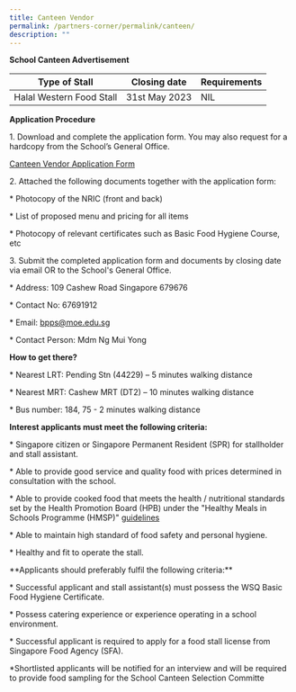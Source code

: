 ```yaml
---
title: Canteen Vendor
permalink: /partners-corner/permalink/canteen/
description: ""
---
```

**School Canteen Advertisement**



| Type of Stall | Closing date | Requirements|
| -------- | -------- | -------- |
| Halal Western Food Stall    | 31st May 2023    | NIL     |

**Application Procedure**


1\. Download and complete the application form. You may also request for a hardcopy from the School’s General Office.



[Canteen Vendor Application Form](/files/canteen%20stall%20application%20formbf71.pdf)

2\. Attached the following documents together with the application form:

\* Photocopy of the NRIC (front and back)

\* List of proposed menu and pricing for all items

\* Photocopy of relevant certificates such as Basic Food Hygiene Course, etc

3\. Submit the completed application form and documents by closing date via email OR to the School's General Office.

\* Address: 109 Cashew Road Singapore 679676

\* Contact No: 67691912

\* Email: bpps@moe.edu.sg

\* Contact Person: Mdm Ng Mui Yong

**How to get there?**

\* Nearest LRT: Pending Stn (44229) – 5 minutes walking distance

\* Nearest MRT: Cashew MRT (DT2) – 10 minutes walking distance

\* Bus number: 184, 75 - 2 minutes walking distance

**Interest applicants must meet the following criteria:**

\* Singapore citizen or Singapore Permanent Resident (SPR) for stallholder and stall assistant.

\* Able to provide good service and quality food with prices determined in consultation with the school.

\* Able to provide cooked food that meets the health / nutritional standards set by the Health Promotion Board (HPB) under the "Healthy Meals in Schools Programme (HMSP)" [guidelines](https://www.hpb.gov.sg/schools/school-programmes/healthy-meals-in-schools-programme) 

\* Able to maintain high standard of food safety and personal hygiene.

\* Healthy and fit to operate the stall.

\*\*Applicants should preferably fulfil the following criteria:\*\*

\* Successful applicant and stall assistant(s) must possess the WSQ Basic Food Hygiene Certificate.

\* Possess catering experience or experience operating in a school environment.

\* Successful applicant is required to apply for a food stall license from Singapore Food Agency (SFA).

\*Shortlisted applicants will be notified for an interview and will be required to provide food sampling for the School Canteen Selection Committe